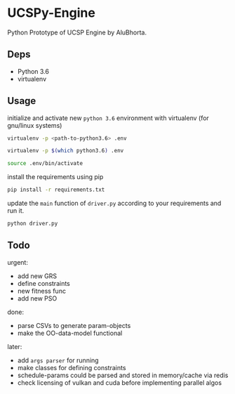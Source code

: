 # UCSPy-Engine

Python Prototype of UCSP Engine by AluBhorta.

## Deps

- Python 3.6
- virtualenv

## Usage

initialize and activate new `python 3.6` environment with virtualenv (for gnu/linux systems)

```bash
virtualenv -p <path-to-python3.6> .env

virtualenv -p $(which python3.6) .env

source .env/bin/activate
```

install the requirements using pip

```bash
pip install -r requirements.txt
```

update the `main` function of `driver.py` according to your requirements and run it.

```bash
python driver.py
```

## Todo

urgent:

- add new GRS
- define constraints
- new fitness func
- add new PSO

done:

- parse CSVs to generate param-objects
- make the OO-data-model functional

later:

- add `args parser` for running
- make classes for defining constraints
- schedule-params could be parsed and stored in memory/cache via redis
- check licensing of vulkan and cuda before implementing parallel algos
